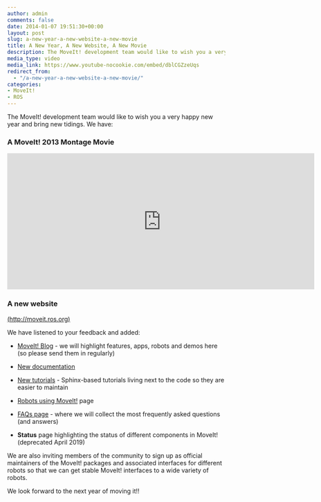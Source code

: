 ```yaml
---
author: admin
comments: false
date: 2014-01-07 19:51:30+00:00
layout: post
slug: a-new-year-a-new-website-a-new-movie
title: A New Year, A New Website, A New Movie
description: The MoveIt! development team would like to wish you a very happy new year and bring new tidings.
media_type: video
media_link: https://www.youtube-nocookie.com/embed/dblCGZzeUqs
redirect_from:
  - "/a-new-year-a-new-website-a-new-movie/"
categories:
- MoveIt!
- ROS
---
```


The MoveIt! development team would like to wish you a very happy new year and bring new tidings. We have:


### A MoveIt! 2013 Montage Movie


<iframe width="710" height="315" src="https://www.youtube-nocookie.com/embed/dblCGZzeUqs" frameborder="0" allowfullscreen></iframe>


### A new website


[(http://moveit.ros.org)](http://moveit.ros.org)

We have listened to your feedback and added:




  * [MoveIt! Blog](/blog/) - we will highlight features, apps, robots and demos here (so please send them in regularly)


  * [New documentation](/)


  * [New tutorials](https://ros-planning.github.io/moveit_tutorials/) - Sphinx-based tutorials living next to the code so they are easier to maintain


  * [Robots using MoveIt!](/robots/) page


  * [FAQs page](/documentation/faqs/) - where we will collect the most frequently asked questions (and answers)


  * **Status** page highlighting the status of different components in MoveIt! (deprecated April 2019)


We are also inviting members of the community to sign up as official maintainers of the MoveIt! packages and associated interfaces for different robots so that we can get stable MoveIt! interfaces to a wide variety of robots.

We look forward to the next year of moving it!!

